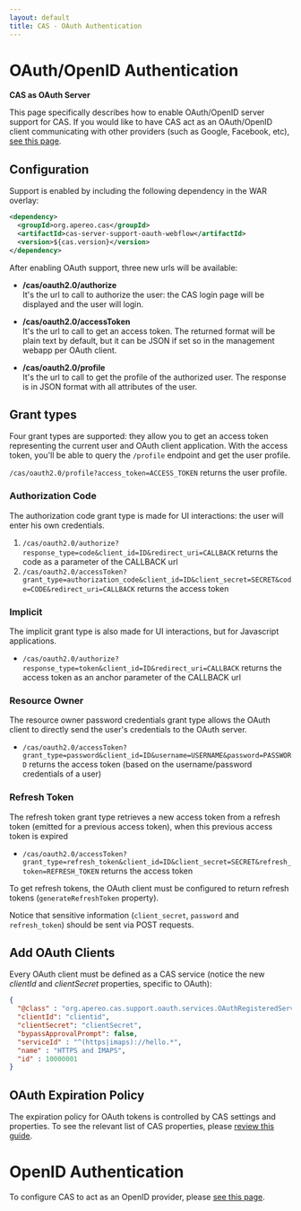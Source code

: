 ```yaml
---
layout: default
title: CAS - OAuth Authentication
---
```


# OAuth/OpenID Authentication

<div class="alert alert-info"><strong>CAS as OAuth Server</strong><p>This page specifically describes how to enable 
OAuth/OpenID server support for CAS. If you would like to have CAS act as an OAuth/OpenID client communicating with 
other providers (such as Google, Facebook, etc), <a href="../integration/Delegate-Authentication.html">see this page</a>.</p></div>

## Configuration
Support is enabled by including the following dependency in the WAR overlay:

```xml
<dependency>
  <groupId>org.apereo.cas</groupId>
  <artifactId>cas-server-support-oauth-webflow</artifactId>
  <version>${cas.version}</version>
</dependency>
```

After enabling OAuth support, three new urls will be available:

* **/cas/oauth2.0/authorize**  
It's the url to call to authorize the user: the CAS login page will be displayed and the user will login.

* **/cas/oauth2.0/accessToken**  
It's the url to call to get an access token. The returned format will be plain text by default, but it can be JSON 
if set so in the management webapp per OAuth client.

* **/cas/oauth2.0/profile**  
It's the url to call to get the profile of the authorized user. The response is in JSON format with all attributes of the user.


## Grant types

Four grant types are supported: they allow you to get an access token representing the current user and OAuth client application.
With the access token, you'll be able to query the `/profile` endpoint and get the user profile.

`/cas/oauth2.0/profile?access_token=ACCESS_TOKEN` returns the user profile.


### Authorization Code

The authorization code grant type is made for UI interactions: the user will enter his own credentials.

1) `/cas/oauth2.0/authorize?response_type=code&client_id=ID&redirect_uri=CALLBACK` returns the code as a parameter of the CALLBACK url
2) `/cas/oauth2.0/accessToken?grant_type=authorization_code&client_id=ID&client_secret=SECRET&code=CODE&redirect_uri=CALLBACK` returns the access token

### Implicit

The implicit grant type is also made for UI interactions, but for Javascript applications.

- `/cas/oauth2.0/authorize?response_type=token&client_id=ID&redirect_uri=CALLBACK` returns the access token as an anchor parameter of the
 CALLBACK url


### Resource Owner

The resource owner password credentials grant type allows the OAuth client to directly send the user's credentials to the OAuth server.

- `/cas/oauth2.0/accessToken?grant_type=password&client_id=ID&username=USERNAME&password=PASSWORD` returns the access token (based on the
 username/password credentials of a user)


### Refresh Token

The refresh token grant type retrieves a new access token from a refresh token (emitted for a previous access token), 
when this previous access token is expired

- `/cas/oauth2.0/accessToken?grant_type=refresh_token&client_id=ID&client_secret=SECRET&refresh_token=REFRESH_TOKEN` returns the access 
token

To get refresh tokens, the OAuth client must be configured to return refresh tokens (`generateRefreshToken` property).

Notice that sensitive information (`client_secret`, `password` and `refresh_token`) should be sent via POST requests.


## Add OAuth Clients

Every OAuth client must be defined as a CAS service (notice the new *clientId* and *clientSecret* properties, specific to OAuth):

```json
{
  "@class" : "org.apereo.cas.support.oauth.services.OAuthRegisteredService",
  "clientId": "clientid",
  "clientSecret": "clientSecret",
  "bypassApprovalPrompt": false,
  "serviceId" : "^(https|imaps)://hello.*",
  "name" : "HTTPS and IMAPS",
  "id" : 10000001
}
```

## OAuth Expiration Policy

The expiration policy for OAuth tokens is controlled by CAS settings and properties.
To see the relevant list of CAS properties, please [review this guide](Configuration-Properties.html).

# OpenID Authentication

To configure CAS to act as an OpenID provider, please [see this page](../protocol/OpenID-Protocol.html).
